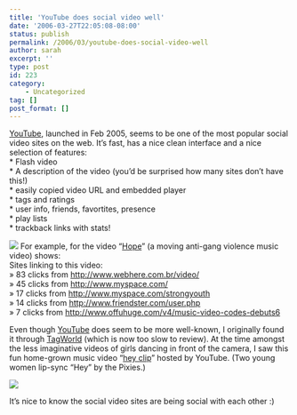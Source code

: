 ```yaml
---
title: 'YouTube does social video well'
date: '2006-03-27T22:05:08-08:00'
status: publish
permalink: /2006/03/youtube-does-social-video-well
author: sarah
excerpt: ''
type: post
id: 223
category:
    - Uncategorized
tag: []
post_format: []
---
```

[YouTube](http://www.youtube.com/), launched in Feb 2005, seems to be one of the most popular social video sites on the web. It’s fast, has a nice clean interface and a nice selection of features:  
\* Flash video  
\* A description of the video (you’d be surprised how many sites don’t have this!)  
\* easily copied video URL and embedded player  
\* tags and ratings  
\* user info, friends, favortites, presence  
\* play lists  
\* trackback links with stats!

[![](http://static12.youtube.com/vi/YSPFuftHmRk/2.jpg)](http://youtube.com/watch?v=YSPFuftHmRk) For example, for the video “[Hope](http://youtube.com/watch?v=YSPFuftHmRk)” (a moving anti-gang violence music video) shows:  
Sites linking to this video:  
» 83 clicks from http://www.webhere.com.br/video/  
» 45 clicks from http://www.myspace.com/  
» 17 clicks from http://www.myspace.com/strongyouth  
» 14 clicks from http://www.friendster.com/user.php  
» 7 clicks from http://www.offuhuge.com/v4/music-video-codes-debuts6

Even though [YouTube](http://www.youtube.com/) does seem to be more well-known, I originally found it through [TagWorld](http://www.tagworld.com/) (which is now too slow to review). At the time amongst the less imaginative videos of girls dancing in front of the camera, I saw this fun home-grown music video “[hey clip](http://youtube.com/watch?v=-_CSo1gOd48)” hosted by YouTube. (Two young women lip-sync “Hey” by the Pixies.)

[![](http://static13.youtube.com/vi/-_CSo1gOd48/1.jpg)](http://www.youtube.com/watch?v=-_CSo1gOd48&search=%26quot%3Bhey%20clip%26quot%3B)

It’s nice to know the social video sites are being social with each other :)